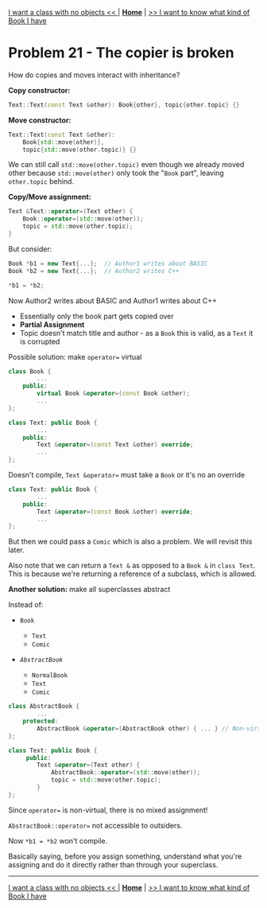 [I want a class with no objects << ](./problem_20.md) | [**Home**](../README.md) | [>> I want to know what kind of Book I have](./problem_22.md)

# Problem 21 - The copier is broken

How do copies and moves interact with inheritance?

**Copy constructor:** 
```C++
Text::Text(const Text &other): Book{other}, topic{other.topic} {}
```

**Move constructor:** 
```C++
Text::Text(const Text &other): 
    Book{std::move(other)}, 
    topic{std::move(other.topic)} {}
```

We can still call `std::move(other.topic)` even though we already moved other because `std::move(other)` only took the "`Book` part", leaving `other.topic` behind.

**Copy/Move assignment:**
```C++
Text &Text::operator=(Text other) {
    Book::operator=(std::move(other));
    topic = std::move(other.topic); 
}
```

But consider:
```C++
Book *b1 = new Text{...};  // Author1 writes about BASIC
Book *b2 = new Text{...};  // Author2 writes C++

*b1 = *b2;
```
Now Author2 writes about BASIC and Author1 writes about C++
- Essentially only the book part gets copied over
- **Partial Assignment**
- Topic doesn't match title and author - as a `Book` this is valid, as a `Text` it is corrupted

Possible solution: make `operator=` virtual

```C++
class Book {
        ...
    public:
        virtual Book &operator=(const Book &other);
        ...
};

class Text: public Book {
        ...
    public:
        Text &operator=(const Text &other) override;
        ...
};
```

Doesn't compile, `Text &operator=` must take a `Book` or it's no an override

```C++
class Text: public Book {
        ...
    public:
        Text &operator=(const Book &other) override;
        ...
};
```

But then we could pass a `Comic` which is also a problem. We will revisit this later.

Also note that we can return a `Text &` as opposed to a `Book &` in `class Text`. This is because we're returning a reference of a subclass, which is allowed.

**Another solution:** make all superclasses abstract

Instead of:

- `Book`
    - `Text`
    - `Comic`

- _`AbstractBook`_
    - `NormalBook`
    - `Text`
    - `Comic`

```C++ 
class AbstractBook {
        ...
    protected:
        AbstractBook &operator=(AbstractBook other) { ... } // Non-virtual
};

class Text: public Book {
     public:
        Text &operator=(Text other) {
            AbstractBook::operator=(std::move(other));
            topic = std::move(other.topic);
        }
};
```

Since `operator=` is non-virtual, there is no mixed assignment!

`AbstractBook::operator=` not accessible to outsiders.

Now `*b1 = *b2` won't compile.

Basically saying, before you assign something, understand what you're assigning and do it directly rather than through your superclass.

---
[I want a class with no objects << ](./problem_20.md) | [**Home**](../README.md) | [>> I want to know what kind of Book I have](./problem_22.md)